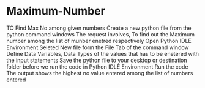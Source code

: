 # Maximum-Number
TO Find Max No among given numbers
Create a new python file from the python command windows
The request involves, To find out the Maximum number among the list of munber enetred respectively 
Open Python IDLE Environment
Seleted New file form the File Tab of the command window
Define Data Variables, Data Types of the values that has to be enetered with the input statements
Save the python file to your desktop or destination folder before we run the code in Python IDLE Environment
Run the code
The output shows the highest no value entered among the list of numbers entered
